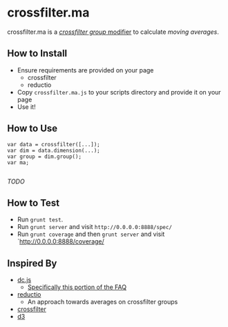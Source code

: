crossfilter.ma
=====

crossfilter.ma is a [_crossfilter group_ modifier](https://github.com/dc-js/dc.js/wiki/FAQ#filter-the-data-before-its-charted) to calculate _moving averages_.


How to Install
----

- Ensure requirements are provided on your page
  - crossfilter
  - reductio
- Copy `crossfilter.ma.js` to your scripts directory and provide it on your page
- Use it!


How to Use
----

```
var data = crossfilter([...]);
var dim = data.dimension(...);
var group = dim.group();
var ma;


```
_TODO_


How to Test
----

- Run `grunt test`.
- Run `grunt server` and visit `http://0.0.0.0:8888/spec/`
- Run `grunt coverage` and then `grunt server` and visit `http://0.0.0.0:8888/coverage/


Inspired By
----

- [dc.js](https://github.com/dc-js/dc.js)
  - [Specifically this portion of the FAQ](https://github.com/dc-js/dc.js/wiki/FAQ#filter-the-data-before-its-charted)
- [reductio](https://github.com/esjewett/reductio)
  - An approach towards averages on crossfilter groups
- [crossfilter](https://github.com/square/crossfilter)
- [d3](https://github.com/mbostock/d3)
